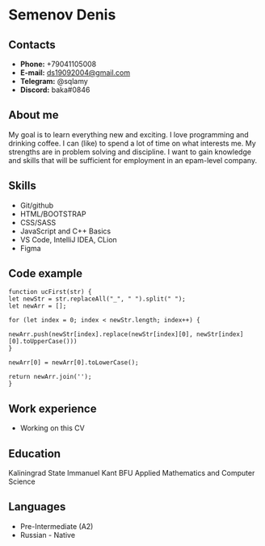 # Semenov Denis

## Contacts
* **Phone:** +79041105008
* **E-mail:** ds19092004@gmail.com
* **Telegram:** @sqlamy
* **Discord:** baka#0846

## About me
My goal is to learn everything new and exciting. I love programming and drinking coffee. I can (like) to spend a lot of time on what interests me. My strengths are in problem solving and discipline. I want to gain knowledge and skills that will be sufficient for employment in an epam-level company.

## Skills
* Git/github
* HTML/BOOTSTRAP
* CSS/SASS
* JavaScript and C++ Basics
* VS Code, IntelliJ IDEA, CLion
* Figma

## Code example
```
function ucFirst(str) {
let newStr = str.replaceAll("_", " ").split(" ");
let newArr = [];

for (let index = 0; index < newStr.length; index++) {

newArr.push(newStr[index].replace(newStr[index][0], newStr[index][0].toUpperCase()))
}

newArr[0] = newArr[0].toLowerCase();

return newArr.join('');
}
```

## Work experience
* Working on this CV

## Education
Kaliningrad State Immanuel Kant BFU Applied Mathematics and Computer Science

## Languages
* Pre-Intermediate (A2)
* Russian - Native